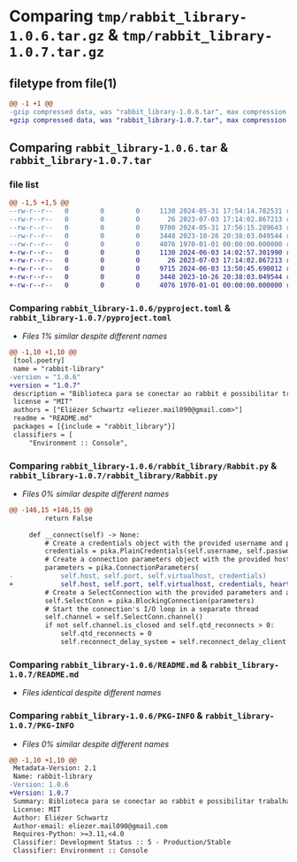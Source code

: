 # Comparing `tmp/rabbit_library-1.0.6.tar.gz` & `tmp/rabbit_library-1.0.7.tar.gz`

## filetype from file(1)

```diff
@@ -1 +1 @@
-gzip compressed data, was "rabbit_library-1.0.6.tar", max compression
+gzip compressed data, was "rabbit_library-1.0.7.tar", max compression
```

## Comparing `rabbit_library-1.0.6.tar` & `rabbit_library-1.0.7.tar`

### file list

```diff
@@ -1,5 +1,5 @@
--rw-r--r--   0        0        0     1130 2024-05-31 17:54:14.782531 rabbit_library-1.0.6/pyproject.toml
--rw-r--r--   0        0        0       26 2023-07-03 17:14:02.867213 rabbit_library-1.0.6/rabbit_library/__init__.py
--rw-r--r--   0        0        0     9700 2024-05-31 17:56:15.289643 rabbit_library-1.0.6/rabbit_library/Rabbit.py
--rw-r--r--   0        0        0     3448 2023-10-26 20:38:03.049544 rabbit_library-1.0.6/README.md
--rw-r--r--   0        0        0     4076 1970-01-01 00:00:00.000000 rabbit_library-1.0.6/PKG-INFO
+-rw-r--r--   0        0        0     1130 2024-06-03 14:02:57.301990 rabbit_library-1.0.7/pyproject.toml
+-rw-r--r--   0        0        0       26 2023-07-03 17:14:02.867213 rabbit_library-1.0.7/rabbit_library/__init__.py
+-rw-r--r--   0        0        0     9715 2024-06-03 13:50:45.690012 rabbit_library-1.0.7/rabbit_library/Rabbit.py
+-rw-r--r--   0        0        0     3448 2023-10-26 20:38:03.049544 rabbit_library-1.0.7/README.md
+-rw-r--r--   0        0        0     4076 1970-01-01 00:00:00.000000 rabbit_library-1.0.7/PKG-INFO
```

### Comparing `rabbit_library-1.0.6/pyproject.toml` & `rabbit_library-1.0.7/pyproject.toml`

 * *Files 1% similar despite different names*

```diff
@@ -1,10 +1,10 @@
 [tool.poetry]
 name = "rabbit-library"
-version = "1.0.6"
+version = "1.0.7"
 description = "Biblioteca para se conectar ao rabbit e possibilitar trabalhar com o serviço de mensageria"
 license = "MIT"
 authors = ["Eliézer Schwartz <eliezer.mail090@gmail.com>"]
 readme = "README.md"
 packages = [{include = "rabbit_library"}]
 classifiers = [    
     "Environment :: Console",
```

### Comparing `rabbit_library-1.0.6/rabbit_library/Rabbit.py` & `rabbit_library-1.0.7/rabbit_library/Rabbit.py`

 * *Files 0% similar despite different names*

```diff
@@ -146,15 +146,15 @@
         return False
 
     def __connect(self) -> None:
         # Create a credentials object with the provided username and password
         credentials = pika.PlainCredentials(self.username, self.password)
         # Create a connection parameters object with the provided host, port, and credentials
         parameters = pika.ConnectionParameters(
-            self.host, self.port, self.virtualhost, credentials)
+            self.host, self.port, self.virtualhost, credentials, heartbeat=600)
         # Create a SelectConnection with the provided parameters and a callback method to handle the established connection
         self.SelectConn = pika.BlockingConnection(parameters)
         # Start the connection's I/O loop in a separate thread
         self.channel = self.SelectConn.channel()
         if not self.channel.is_closed and self.qtd_reconnects > 0:
             self.qtd_reconnects = 0
             self.reconnect_delay_system = self.reconnect_delay_client
```

### Comparing `rabbit_library-1.0.6/README.md` & `rabbit_library-1.0.7/README.md`

 * *Files identical despite different names*

### Comparing `rabbit_library-1.0.6/PKG-INFO` & `rabbit_library-1.0.7/PKG-INFO`

 * *Files 0% similar despite different names*

```diff
@@ -1,10 +1,10 @@
 Metadata-Version: 2.1
 Name: rabbit-library
-Version: 1.0.6
+Version: 1.0.7
 Summary: Biblioteca para se conectar ao rabbit e possibilitar trabalhar com o serviço de mensageria
 License: MIT
 Author: Eliézer Schwartz
 Author-email: eliezer.mail090@gmail.com
 Requires-Python: >=3.11,<4.0
 Classifier: Development Status :: 5 - Production/Stable
 Classifier: Environment :: Console
```

